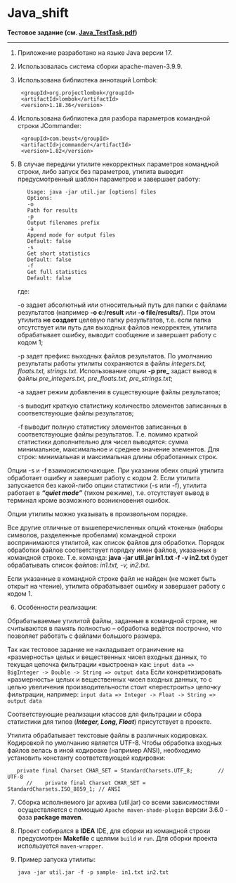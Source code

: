 # Java_shift

**Тестовое задание (см. [Java_TestTask.pdf](Java_TestTask.pdf))**

---

1. Приложение разработано на языке Java версии 17.


2. Использовалась система сборки apache-maven-3.9.9.


3. Использована библиотека аннотаций Lombok:
   ```
    <groupId>org.projectlombok</groupId>
    <artifactId>lombok</artifactId>
    <version>1.18.36</version>
   ```
4. Использована библиотека для разбора параметров командной строки JCommander:
   ```
    <groupId>com.beust</groupId>
    <artifactId>jcommander</artifactId>
    <version>1.82</version>
   ```

5. В случае передачи утилите некорректных параметров командной строки, либо запуск без параметров, утилита выводит предусмотренный шаблон параметров и завершает работу:

   ```
      Usage: java -jar util.jar [options] files
      Options:
      -o
      Path for results
      -p
      Output filenames prefix
      -a
      Append mode for output files
      Default: false
      -s
      Get short statistics
      Default: false
      -f
      Get full statistics
      Default: false
   ```
   где:

   -o задает абсолютный или относительный путь для папки с файлами результатов (например **-o c:/result** или **-o file/results/**). При этом утилита **не создает** целевую папку результатов, т.е. если папка отсутствует или путь для выходных файлов некорректен, утилита обрабатывает ошибку, выводит сообщение и завершает работу с кодом 1;
      
   -p задет префикс выходных файлов результатов. По умолчанию результаты работы утилиты сохраняются в файлы *integers.txt, floats.txt, strings.txt*.  Использование опции
      **-p pre_** задаст вывод в файлы *pre_integers.txt, pre_floats.txt, pre_strings.txt*;
      
   -a задает режим добавления в существующие файлы результатов;
   
   -s выводит краткую статистику количество элементов записанных в соответствующие файлы результатов;
   
   -f выводит полную статистику элементов записанных в соответствующие файлы результатов. Т.е. помимо краткой статистики дополнительно для чисел выводятся: сумма минимальное, максимальное и среднее значение элементов. Для строк: минимальная и максимальная длины обработанных строк.


Опции -s и -f взаимоисключающие. При указании обеих опций утилита обработает ошибку и завершит работу с кодом 2.
Если утилита запускается без какой-либо опции статистики (-s или -f), утилита работает в ***“quiet mode”*** (тихом режиме), т.е. отсутствует вывод в терминал кроме возможного возникновения ошибок.

Опции утилиты можно указывать в произвольном порядке.

Все другие отличные от вышеперечисленных опций «токены» (наборы символов, разделенные пробелами) командной строки воспринимаются утилитой, как список файлов для обработки. Порядок обработки файлов соответствует порядку имен файлов, указанных в командной строке. Т.е. команда:
**java -jar util.jar in1.txt -f -v in2.txt**
будет обрабатывать список файлов: *in1.txt, -v, in2.txt*.

Если указанные в командной строке файл не найден (не может быть открыт на чтение), утилита обрабатывает ошибку и завершает работу с кодом 1. 

6. Особенности реализации:

Обрабатываемые утилитой файлы, заданные в командной строке, не считываются в память полностью – обработка ведётся построчно, что позволяет работать с файлами большого размера.

 
Так как тестовое задание не накладывает ограничение на «размерность» целых и вещественных чисел входных данных, то текущая цепочка фильтрации «выстроена» как:
    ```
    input data => BigInteger -> Double -> String => output data
    ```
    Если конкретизировать «размерность» целых и вещественных чисел входных данных, то с целью увеличения производительности стоит «перестроить» цепочку фильтрации, например:
    ```
    input data => Integer -> Float -> String => output data
    ```

Соответствующие реализации классов для фильтрации и сбора статистики для типов (***Integer, Long, Float***) присутствует в проекте.


Утилита обрабатывает текстовые файлы в различных кодировках. Кодировкой по умолчанию является UTF-8. Чтобы обработка входных файлов велась в иной кодировке (например ANSI), необходимо установить константу соответствующей кодировки:

   ```
      private final Charset CHAR_SET = StandardCharsets.UTF_8;        // UTF-8
         //    private final Charset CHAR_SET = StandardCharsets.ISO_8859_1; // ANSI
   ```

7. Сборка исполняемого jar архива (util.jar) со всеми зависимостями осуществляется с помощью
   `Apache maven-shade-plugin` версии 3.6.0 - фаза **package maven**.


8. Проект собирался в **IDEA** IDE, для сборки из командной строки предусмотрен **Makefile** с целями
   `build` и `run`. Для сборки проекта используется `maven-wrapper`.


9. Пример запуска утилиты:
   ```
   java -jar util.jar -f -p sample- in1.txt in2.txt
   ```
